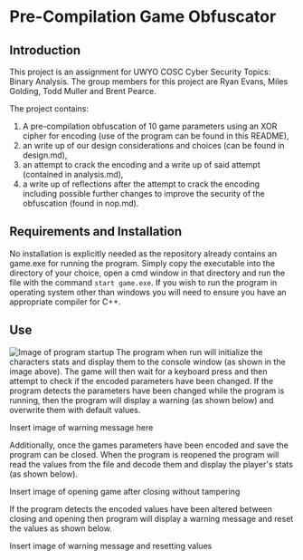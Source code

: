 # Pre-Compilation Game Obfuscator

## Introduction

This project is an assignment for UWYO COSC Cyber Security Topics: Binary Analysis. The group members for this project
are Ryan Evans, Miles Golding, Todd Muller and Brent Pearce.

The project contains:

1. A pre-compilation obfuscation of 10 game parameters using an XOR cipher for encoding (use of the program can be found
in this README),
2. an write up of our design considerations and choices (can be found in design.md),
3. an attempt to crack the encoding and a write up of said attempt (contained in analysis.md),
4. a write up of reflections after the attempt to crack the encoding including possible further changes to improve the
security of the obfuscation (found in nop.md).  

## Requirements and Installation

No installation is explicitly needed as the repository already contains an game.exe for running the program. Simply copy
the executable into the directory of your choice, open a cmd window in that directory and run the file with the command
`start game.exe`. If you wish to run the program in operating system other than windows you will need to ensure you have
an appropriate compiler for C++.

## Use

![Image of program startup](www.github.com/brentpearce/obviousGameObfuscator/resources/gameSetup.png "Game at startup")
The program when run will initialize the characters stats and display them to the console window (as shown in the image
above). The game will then wait for a keyboard press and then attempt to check if the encoded parameters have been
changed. If the program detects the parameters have been changed while the program is running, then the program will
display a warning (as shown below) and overwrite them with default values.

Insert image of warning message here

Additionally, once the games parameters have been encoded and save the program can be closed. When the program is
reopened the program will read the values from the file and decode them and display the player's stats (as shown below).

Insert image of opening game after closing without tampering

If the program detects the encoded values have been altered between closing and opening then program will display a
warning message and reset the values as shown below.

Insert image of warning message and resetting values